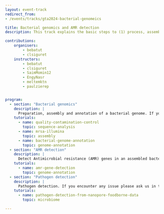 ```yaml
---
layout: event-track
redirect_from:
- /events/tracks/gta2024-bacterial-genomeics

title: Bacterial genomics and AMR detection
description: This track explains the basic steps to (1) process, assemble, annotate a bacterial genome and (2) detect Antimicrobial resistance (AMR) genes in bacterial genomes using Galaxy. Start with the tutorial at your own pace. If you need support contact us via the Slack Channel [#gta_bacterial_genomics](https://gtnsmrgsbord.slack.com/archives/C07NE0FHM6H).

contributions:
    organisers:
        - bebatut
        - clsiguret
    instructors:
        - bebatut
        - clsiguret
        - SaimMomin12
        - EngyNasr
        - meltemktn
        - paulzierep


program:
  - section: "Bacterial genomics" 
    description: |
      Preparation, assembly and annotation of a bacterial genome. If you encounter any issue please ask us in this Slack channel. 
    tutorials:
      - name: quality-contamination-control
        topic: sequence-analysis
      - name: mrsa-illumina
        topic: assembly
      - name: bacterial-genome-annotation
        topic: genome-annotation
  - section: "AMR detection" 
    description: |
      Detect Antimicrobial resistance (AMR) genes in an assembled bacterial genome. If you encounter any issue please ask us in this Slack channel. 
    tutorials:
      - name: amr-gene-detection
        topic: genome-annotation
  - section: "Pathogen detection" 
    description: |
      Pathogen detection. If you encounter any issue please ask us in this Slack channel. 
    tutorials: 
      - name: pathogen-detection-from-nanopore-foodborne-data
        topic: microbiome

---
```


